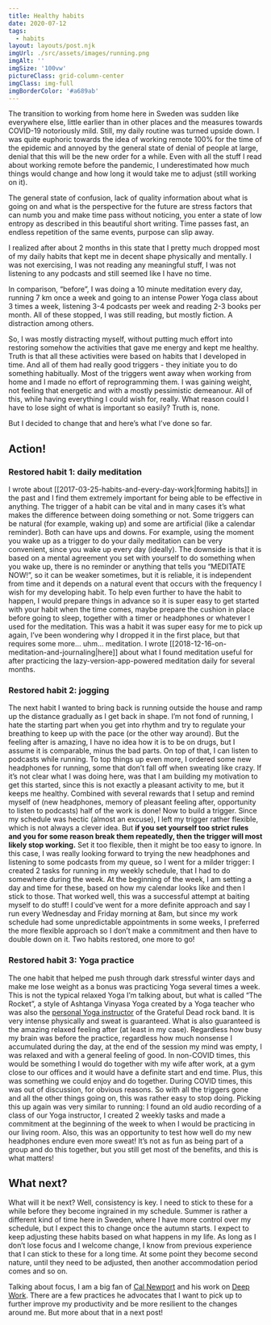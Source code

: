 ```yaml
---
title: Healthy habits
date: 2020-07-12
tags:
  - habits
layout: layouts/post.njk
imgUrl: ./src/assets/images/running.png
imgAlt: ''
imgSize: '100vw'
pictureClass: grid-column-center
imgClass: img-full
imgBorderColor: '#a689ab'
---
```


The transition to working from home here in Sweden was sudden like everywhere else, little earlier than in other places and the measures towards COVID-19 notoriously mild. Still, my daily routine was turned upside down. I was quite euphoric towards the idea of working remote 100% for the time of the epidemic and annoyed by the general state of denial of people at large, denial that this will be the new order for a while. Even with all the stuff I read about working remote before the pandemic, I underestimated how much things would change and how long it would take me to adjust (still working on it).

The general state of confusion, lack of quality information about what is going on and what is the perspective for the future are stress factors that can numb you and make time pass without noticing, you enter a state of low entropy as described in this beautiful short writing. Time passes fast, an endless repetition of the same events, purpose can slip away.

I realized after about 2 months in this state that I pretty much dropped most of my daily habits that kept me in decent shape physically and mentally. I was not exercising, I was not reading any meaningful stuff, I was not listening to any podcasts and still seemed like I have no time.

In comparison, “before”, I was doing a 10 minute meditation every day, running 7 km once a week and going to an intense Power Yoga class about 3 times a week, listening 3-4 podcasts per week and reading 2-3 books per month. All of these stopped, I was still reading, but mostly fiction. A distraction among others.

So, I was mostly distracting myself, without putting much effort into restoring somehow the activities that gave me energy and kept me healthy. Truth is that all these activities were based on habits that I developed in time. And all of them had really good triggers - they initiate you to do something habitually. Most of the triggers went away when working from home and I made no effort of reprogramming them. I was gaining weight, not feeling that energetic and with a mostly pessimistic demeanour. All of this, while having everything I could wish for, really. What reason could I have to lose sight of what is important so easily? Truth is, none.

But I decided to change that and here’s what I’ve done so far.

## Action!

### Restored habit 1: daily meditation

I wrote about [[2017-03-25-habits-and-every-day-work|forming habits]] in the past and I find them extremely important for being able to be effective in anything. The trigger of a habit can be vital and in many cases it’s what makes the difference between doing something or not. Some triggers can be natural (for example, waking up) and some are artificial (like a calendar reminder). Both can have ups and downs. For example, using the moment you wake up as a trigger to do your daily meditation can be very convenient, since you wake up every day (ideally). The downside is that it is based on a mental agreement you set with yourself to do something when you wake up, there is no reminder or anything that tells you “MEDITATE NOW!”, so it can be weaker sometimes, but it is reliable, it is independent from time and it depends on a natural event that occurs with the frequency I wish for my developing habit. To help even further to have the habit to happen, I would prepare things in advance so it is super easy to get started with your habit when the time comes, maybe prepare the cushion in place before going to sleep, together with a timer or headphones or whatever I used for the meditation. This was a habit it was super easy for me to pick up again, I’ve been wondering why I dropped it in the first place, but that requires some more… uhm… meditation. I wrote [[2018-12-16-on-meditation-and-journaling|here]] about what I found meditation useful for after practicing the lazy-version-app-powered meditation daily for several months.

### Restored habit 2: jogging

The next habit I wanted to bring back is running outside the house and ramp up the distance gradually as I get back in shape. I’m not fond of running, I hate the starting part when you get into rhythm and try to regulate your breathing to keep up with the pace (or the other way around). But the feeling after is amazing, I have no idea how it is to be on drugs, but I assume it is comparable, minus the bad parts. On top of that, I can listen to podcasts while running. To top things up even more, I ordered some new headphones for running, some that don’t fall off when sweating like crazy. If it’s not clear what I was doing here, was that I am building my motivation to get this started, since this is not exactly a pleasant activity to me, but it keeps me healthy. Combined with several rewards that I setup and remind myself of (new headphones, memory of pleasant feeling after, opportunity to listen to podcasts) half of the work is done! Now to build a trigger. Since my schedule was hectic (almost an excuse), I left my trigger rather flexible, which is not always a clever idea. But **if you set yourself too strict rules and you for some reason break them repeatedly, then the trigger will most likely stop working.** Set it too flexible, then it might be too easy to ignore. In this case, I was really looking forward to trying the new headphones and listening to some podcasts from my queue, so I went for a milder trigger: I created 2 tasks for running in my weekly schedule, that I had to do somewhere during the week. At the beginning of the week, I am setting a day and time for these, based on how my calendar looks like and then I stick to those. That worked well, this was a successful attempt at baiting myself to do stuff! I could’ve went for a more definite approach and say I run every Wednesday and Friday morning at 8am, but since my work schedule had some unpredictable appointments in some weeks, I preferred the more flexible approach so I don’t make a commitment and then have to double down on it. Two habits restored, one more to go!

### Restored habit 3: Yoga practice

The one habit that helped me push through dark stressful winter days and make me lose weight as a bonus was practicing Yoga several times a week. This is not the typical relaxed Yoga I’m talking about, but what is called “The Rocket”, a style of Ashtanga Vinyasa Yoga created by a Yoga teacher who was also the [personal Yoga instructor](https://en.wikipedia.org/wiki/Larry_Schultz) of the Grateful Dead rock band. It is very intense physically and sweat is guaranteed. What is also guaranteed is the amazing relaxed feeling after (at least in my case). Regardless how busy my brain was before the practice, regardless how much nonsense I accumulated during the day, at the end of the session my mind was empty, I was relaxed and with a general feeling of good. In non-COVID times, this would be something I would do together with my wife after work, at a gym close to our offices and it would have a definite start and end time. Plus, this was something we could enjoy and do together. During COVID times, this was out of discussion, for obvious reasons. So with all the triggers gone and all the other things going on, this was rather easy to stop doing. Picking this up again was very similar to running: I found an old audio recording of a class of our Yoga instructor, I created 2 weekly tasks and made a commitment at the beginning of the week to when I would be practicing in our living room. Also, this was an opportunity to test how well do my new headphones endure even more sweat! It’s not as fun as being part of a group and do this together, but you still get most of the benefits, and this is what matters!

## What next?

What will it be next? Well, consistency is key. I need to stick to these for a while before they become ingrained in my schedule. Summer is rather a different kind of time here in Sweden, where I have more control over my schedule, but I expect this to change once the autumn starts. I expect to keep adjusting these habits based on what happens in my life. As long as I don’t lose focus and I welcome change, I know from previous experience that I can stick to these for a long time. At some point they become second nature, until they need to be adjusted, then another accommodation period comes and so on.

Talking about focus, I am a big fan of [Cal Newport](https://www.calnewport.com/) and his work on [Deep Work](https://www.calnewport.com/books/deep-work/). There are a few practices he advocates that I want to pick up to further improve my productivity and be more resilient to the changes around me. But more about that in a next post!

